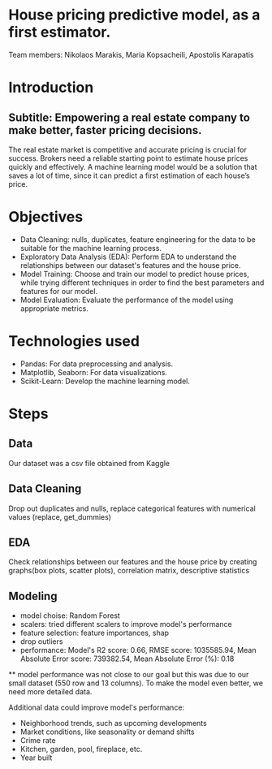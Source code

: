 # House pricing predictive model, as a first estimator.

Team members: Nikolaos Marakis, Maria Kopsacheili, Apostolis Karapatis

# Introduction
## Subtitle: Empowering a real estate company to make better, faster pricing decisions.

The real estate market is competitive  and accurate pricing is crucial for success. Brokers need a reliable starting point to estimate house prices quickly and effectively. A  machine learning model would be a solution that saves a lot of time, since it can predict a first estimation of each house’s price.

# Objectives

- Data Cleaning: nulls, duplicates, feature engineering for the data to be suitable for the machine learning process.
- Exploratory Data Analysis (EDA): Perform EDA to understand the relationships between our dataset's features and the house price.
- Model Training: Choose and train our model to predict house prices, while trying different techniques in order to find the best parameters and features for our model.
- Model Evaluation: Evaluate the performance of the model using appropriate metrics.

# Technologies used

- Pandas: For data preprocessing and analysis.
- Matplotlib, Seaborn: For data visualizations.
- Scikit-Learn: Develop the machine learning model.

# Steps

## Data

Our dataset was a csv file obtained from Kaggle

## Data Cleaning

Drop out duplicates and nulls, replace categorical features with numerical values (replace, get_dummies)

## EDA

Check relationships between our features and the house price by creating graphs(box plots, scatter plots), correlation matrix, descriptive statistics

## Modeling

- model choise: Random Forest
- scalers: tried different scalers to improve model's performance
- feature selection: feature importances, shap
- drop outliers
- performance: 
Model's R2 score: 0.66, RMSE score: 1035585.94, Mean Absolute Error score: 739382.54, Mean Absolute Error (%): 0.18

** model performance was not close to our goal but this was due to our small dataset (550 row and 13 columns). To make the model even better, we need more detailed data.

Additional data could improve model's performance:
- Neighborhood trends, such as upcoming developments
- Market conditions, like seasonality or demand shifts
- Crime rate
- Kitchen, garden, pool, fireplace, etc.
- Year built
